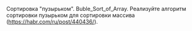 Сортировка "пузырьком". Buble_Sort_of_Array. Реализуйте алгоритм сортировки пузырьком для сортировки массива (https://habr.com/ru/post/440436/).